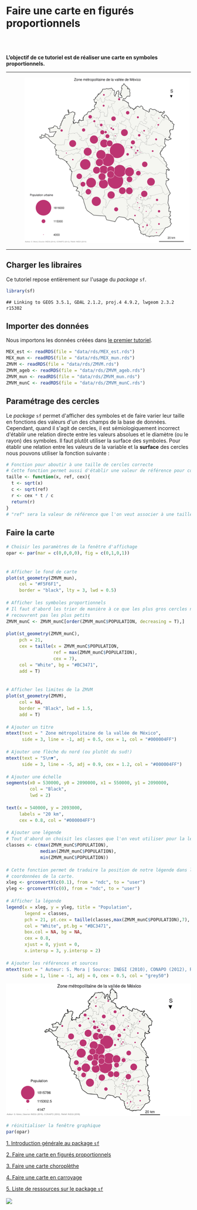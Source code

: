 Faire une carte en figurés proportionnels
=========================================

</br> </br>

**L’objectif de ce tutoriel est de réaliser une carte en symboles proportionnels.**

------------------------------------------------------------------------

<img src="./img/popAbs.png" alt="Population" style="width:450px;position:relative; 
 margin-left: 50px; margin-right: auto;">

------------------------------------------------------------------------

Charger les libraires
---------------------

Ce tutoriel repose entièrement sur l'usage du *package* `sf`.

``` r
library(sf)
```

    ## Linking to GEOS 3.5.1, GDAL 2.1.2, proj.4 4.9.2, lwgeom 2.3.2 r15302

Importer des données
--------------------

Nous importons les données créées dans [le premier tutoriel](./intro_sf.md).

``` r
MEX_est <- readRDS(file = "data/rds/MEX_est.rds")
MEX_mun <- readRDS(file = "data/rds/MEX_mun.rds")
ZMVM <- readRDS(file = "data/rds/ZMVM.rds")
ZMVM_ageb <- readRDS(file = "data/rds/ZMVM_ageb.rds")
ZMVM_mun <- readRDS(file = "data/rds/ZMVM_mun.rds")
ZMVM_munC <- readRDS(file = "data/rds/ZMVM_munC.rds")
```

Paramétrage des cercles
-----------------------

Le *package* `sf` permet d'afficher des symboles et de faire varier leur taille en fonctions des valeurs d'un des champs de la base de données. Cependant, quand il s'agit de cercles, il est sémiologiquement incorrect d'établir une relation directe entre les valeurs absolues et le diamètre (ou le rayon) des symboles. Il faut plutôt utiliser la surface des symboles. Pour établir une relation entre les valeurs de la variable et la **surface** des cercles nous pouvons utiliser la fonction suivante :

``` r
# Fonction pour aboutir à une taille de cercles correcte
# Cette fonction permet aussi d'établir une valeur de référence pour contrôler la taille des cercles
taille <- function(x, ref, cex){
  t <- sqrt(x)
  c <- sqrt(ref)
  r <- cex * t / c
  return(r)
}
# "ref" sera la valeur de référence que l'on veut associer à une taille "cex".
```

Faire la carte
--------------

``` r
# Choisir les paramètres de la fenêtre d'affichage
opar <- par(mar = c(0,0,0,0), fig = c(0,1,0,1))


# Afficher le fond de carte
plot(st_geometry(ZMVM_mun),
     col = "#F5F6F1",
     border = "black", lty = 3, lwd = 0.5)

# Afficher les symboles proportionnels
# Il faut d'abord les trier de manière à ce que les plus gros cercles ne 
# recouvrent pas les plus petits
ZMVM_munC <- ZMVM_munC[order(ZMVM_munC$POPULATION, decreasing = T),]

plot(st_geometry(ZMVM_munC),
     pch = 21,  
     cex = taille(x = ZMVM_munC$POPULATION, 
                  ref = max(ZMVM_munC$POPULATION), 
                  cex = 7),
     col = "White", bg = "#BC3471",
     add = T)


# Afficher les limites de la ZMVM
plot(st_geometry(ZMVM),
     col = NA,
     border = "Black", lwd = 1.5,
     add = T)

# Ajouter un titre 
mtext(text = " Zone métropolitaine de la vallée de México", 
      side = 3, line = -1, adj = 0.5, cex = 1, col = "#000004FF")

# Ajouter une flèche du nord (ou plutôt du sud!)
mtext(text = "S\n▼", 
      side = 3, line = -5, adj = 0.9, cex = 1.2, col = "#000004FF")

# Ajouter une échelle
segments(x0 = 530000, y0 = 2090000, x1 = 550000, y1 = 2090000,
         col = "Black",
         lwd = 2)

text(x = 540000, y = 2093000,
     labels = "20 km",
     cex = 0.8, col = "#000004FF")

# Ajouter une légende
# Tout d'abord on choisit les classes que l'on veut utiliser pour la légende
classes <- c(max(ZMVM_munC$POPULATION), 
             median(ZMVM_munC$POPULATION), 
             min(ZMVM_munC$POPULATION))

# Cette fonction permet de traduire la position de notre légende dans les
# coordonnées de la carte.
xleg <- grconvertX(c(0.1), from = "ndc", to = "user")
yleg <- grconvertY(c(0), from = "ndc", to = "user")

# Afficher la légende
legend(x = xleg, y = yleg, title = "Population",
       legend = classes,
       pch = 21, pt.cex = taille(classes,max(ZMVM_munC$POPULATION),7),
       col = "White", pt.bg = "#BC3471",
       box.col = NA, bg = NA,
       cex = 0.8,
       xjust = 0, yjust = 0,
       x.intersp = 3, y.intersp = 2)

# Ajouter les références et sources
mtext(text = " Auteur: S. Mora | Source: INEGI (2010), CONAPO (2012), Relief: INEGI (2016) ",
      side = 1, line = -1, adj = 0, cex = 0.5, col = "grey50")
```

![](propsymb_files/figure-markdown_github/unnamed-chunk-4-1.png)

``` r
# réinitialiser la fenêtre graphique
par(opar)
```

[1. Introduction générale au package `sf`](./intro_sf.md)

[2. Faire une carte en figurés proportionnels](./propsymb.md)

[3. Faire une carte choroplèthe](./choro.md)

[4. Faire une carte en carroyage](./carro.md)

[5. Liste de ressources sur le package `sf`](./links.md)
</br> </br> [![](http://www.riate.cnrs.fr/wp-content/uploads/2013/12/riate_orange_high-300x56.png)](http://riate.cnrs.fr)
